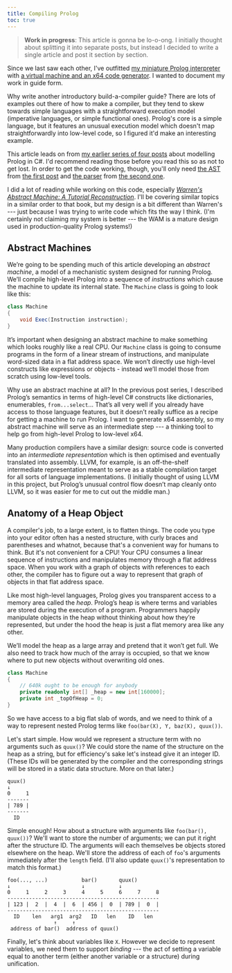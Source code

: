 ```yaml
---
title: Compiling Prolog
toc: true
---
```


> **Work in progress**: This article is gonna be lo-o-ong. I initially thought about splitting it into separate posts, but instead I decided to write a single article and post it section by section.

Since we last saw each other, I've outfitted [my miniature Prolog interpreter](/posts/2019-12-01-write-you-a-prolog.html) with [a virtual machine and an x64 code generator](https://github.com/benjamin-hodgson/Amateurlog/tree/master/Machine). I wanted to document my work in guide form.

Why write another introductory build-a-compiler guide? There are lots of examples out there of how to make a compiler, but they tend to skew towards simple languages with a straightforward execution model (imperative languages, or simple functional ones). Prolog's core is a simple language, but it features an unusual execution model which doesn't map straightforwardly into low-level code, so I figured it'd make an interesting example.

This article leads on from [my earlier series of four posts](/posts/2019-12-01-write-you-a-prolog.html) about modelling Prolog in C#. I'd recommend reading those before you read this so as not to get lost. In order to get the code working, though, you'll only need [the AST](https://github.com/benjamin-hodgson/Amateurlog/blob/master/Syntax.cs) from [the first post](/posts/2019-12-01-write-you-a-prolog.html) and [the parser](https://github.com/benjamin-hodgson/Amateurlog/blob/master/Parser.cs) from [the second one](/posts/2019-12-08-parsing-prolog-with-pidgin.html).

I did a lot of reading while working on this code, especially [_Warren's Abstract Machine: A Tutorial Reconstruction_](http://wambook.sourceforge.net/). I'll be covering similar topics in a similar order to that book, but my design is a bit different than Warren's --- just because I was trying to write code which fits the way I think. (I'm certainly not claiming my system is better --- the WAM is a mature design used in production-quality Prolog systems!)


## Abstract Machines

We’re going to be spending much of this article developing an *abstract machine*, a model of a mechanistic system designed for running Prolog. We’ll compile high-level Prolog into a sequence of *instructions* which cause the machine to update its internal state. The `Machine` class is going to look like this:

```csharp
class Machine
{
    void Exec(Instruction instruction);
}
```

It’s important when designing an abstract machine to make something which looks roughly like a real CPU. Our `Machine` class is going to consume programs in the form of a linear stream of instructions, and manipulate word-sized data in a flat address space. We won’t directly use high-level constructs like expressions or objects - instead we’ll model those from scratch using low-level tools.

Why use an abstract machine at all? In the previous post series, I described Prolog’s semantics in terms of high-level C# constructs like dictionaries, enumerables, `from...select`... That’s all very well if you already have access to those language features, but it doesn’t really suffice as a recipe for getting a machine to run Prolog. I want to generate x64 assembly, so my abstract machine will serve as an intermediate step --- a thinking tool to help go from high-level Prolog to low-level x64.

Many production compilers have a similar design: source code is converted into an *intermediate representation* which is then optimised and eventually translated into assembly. LLVM, for example, is an off-the-shelf intermediate representation meant to serve as a stable compilation target for all sorts of language implementations. (I initially thought of using LLVM in this project, but Prolog’s unusual control flow doesn’t map cleanly onto LLVM, so it was easier for me to cut out the middle man.)


## Anatomy of a Heap Object

A compiler's job, to a large extent, is to flatten things. The code you type into your editor often has a nested structure, with curly braces and parentheses and whatnot, because that's a convenient way for humans to think. But it's not convenient for a CPU! Your CPU consumes a linear sequence of instructions and manipulates memory through a flat address space. When you work with a graph of objects with references to each other, the compiler has to figure out a way to represent that graph of objects in that flat address space.

Like most high-level languages, Prolog gives you transparent access to a memory area called the *heap*. Prolog’s heap is where terms and variables are stored during the execution of a program. Programmers happily manipulate objects in the heap without thinking about how they’re represented, but under the hood the heap is just a flat memory area like any other.

We’ll model the heap as a large array and pretend that it won’t get full. We also need to track how much of the array is occupied, so that we know where to put new objects without overwriting old ones.

```csharp
class Machine
{
    // 640k ought to be enough for anybody
    private readonly int[] _heap = new int[160000];
    private int _topOfHeap = 0;
}
```

So we have access to a big flat slab of words, and we need to think of a way to represent nested Prolog terms like `foo(bar(X), Y, baz(X), quux())`.

Let's start simple. How would we represent a structure term with no arguments such as `quux()`? We could store the name of the structure on the heap as a string, but for efficiency's sake let's instead give it an integer ID. (These IDs will be generated by the compiler and the corresponding strings will be stored in a static data structure. More on that later.)

```
quux()
↓
0     1
-------
| 789 |
-------
  ID
```

Simple enough! How about a structure with arguments like `foo(bar(), quux())`? We'll want to store the number of arguments; we can put it right after the structure ID. The arguments will each themselves be objects stored elsewhere on the heap. We'll store the address of each of `foo`'s arguments immediately after the `length` field. (I'll also update `quux()`'s representation to match this format.)

```
foo(..., ...)           bar()       quux()
↓                       ↓           ↓
0     1     2     3     4     5     6     7     8
-------------------------------------------------
| 123 |  2  |  4  |  6  | 456 |  0  | 789 |  0  |
-------------------------------------------------
  ID    len   arg1  arg2   ID   len    ID   len
               ↑     ↑
 address of bar()  address of quux()
```

Finally, let's think about variables like `X`. However we decide to represent variables, we need them to support _binding_ --- the act of setting a variable equal to another term (either another variable or a structure) during unification.
